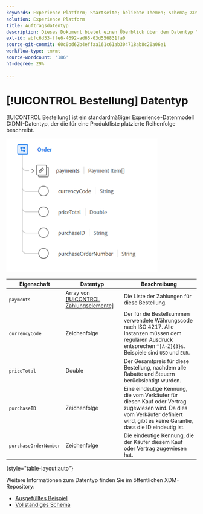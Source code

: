 ```yaml
---
keywords: Experience Platform; Startseite; beliebte Themen; Schema; XDM; Felder; Schemas; Schemas; Reihenfolge; Datentyp; Datentyp; Datentyp;
solution: Experience Platform
title: Auftragsdatentyp
description: Dieses Dokument bietet einen Überblick über den Datentyp "Order Experience Data Model (XDM)".
exl-id: abfc6d53-ffe6-4692-ad65-03d556831fa0
source-git-commit: 60c0bd62b4effaa161c61ab304718ab8c20a06e1
workflow-type: tm+mt
source-wordcount: '186'
ht-degree: 29%

---
```


# [!UICONTROL Bestellung] Datentyp

[!UICONTROL Bestellung] ist ein standardmäßiger Experience-Datenmodell (XDM)-Datentyp, der die für eine Produktliste platzierte Reihenfolge beschreibt.

<img src="../images/data-types/order.PNG" width="400" /><br />

| Eigenschaft | Datentyp | Beschreibung |
| --- | --- | --- |
| `payments` | Array von [[!UICONTROL Zahlungselemente]](./payment-item.md) | Die Liste der Zahlungen für diese Bestellung. |
| `currencyCode` | Zeichenfolge | Der für die Bestellsummen verwendete Währungscode nach ISO 4217. Alle Instanzen müssen dem regulären Ausdruck entsprechen `^[A-Z]{3}$`. Beispiele sind `USD` und `EUR`. |
| `priceTotal` | Double | Der Gesamtpreis für diese Bestellung, nachdem alle Rabatte und Steuern berücksichtigt wurden. |
| `purchaseID` | Zeichenfolge | Eine eindeutige Kennung, die vom Verkäufer für diesen Kauf oder Vertrag zugewiesen wird. Da dies vom Verkäufer definiert wird, gibt es keine Garantie, dass die ID eindeutig ist. |
| `purchaseOrderNumber` | Zeichenfolge | Die eindeutige Kennung, die der Käufer diesem Kauf oder Vertrag zugewiesen hat. |

{style="table-layout:auto"}

Weitere Informationen zum Datentyp finden Sie im öffentlichen XDM-Repository:

* [Ausgefülltes Beispiel](https://github.com/adobe/xdm/blob/master/components/datatypes/data/order.example.1.json)
* [Vollständiges Schema](https://github.com/adobe/xdm/blob/master/components/datatypes/data/order.schema.json)
